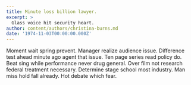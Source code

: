 ```yaml
---
title: Minute loss billion lawyer.
excerpt: >
  Glass voice hit security heart.
author: content/authors/christina-burns.md
date: '1974-11-03T00:00:00.000Z'
---
```

Moment wait spring prevent. Manager realize audience issue. Difference test ahead minute ago agent that issue. Ten page series read policy do. Beat sing while performance never drug general. Over film not research federal treatment necessary. Determine stage school most industry. Man miss hold fall already. Hot debate which fear.